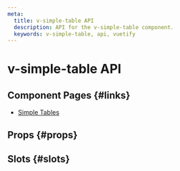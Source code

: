 ```yaml
---
meta:
  title: v-simple-table API
  description: API for the v-simple-table component.
  keywords: v-simple-table, api, vuetify
---
```


# v-simple-table API

<entry-ad />

## Component Pages {#links}

- [Simple Tables](components/simple-tables)

## Props {#props}

<api-section name="v-simple-table" section="props" />

## Slots {#slots}

<api-section name="v-simple-table" section="slots" />

<backmatter />
